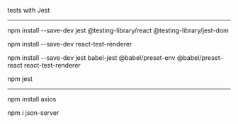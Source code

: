 tests with Jest

---
npm install --save-dev jest @testing-library/react @testing-library/jest-dom

npm install --save-dev react-test-renderer

npm install --save-dev jest babel-jest @babel/preset-env @babel/preset-react react-test-renderer

npm jest

---

npm install axios

npm i json-server